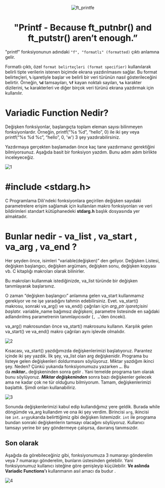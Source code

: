 <div align="center">

![ft_printfe](https://github.com/beyzabektas/42Cursus/assets/91256847/dd58a85d-494b-4eae-a051-f02e1696b760)

# "Printf - Because ft_putnbr() and ft_putstr() aren’t enough.”
</div>

"printf" fonksiyonunun adındaki `"f", "formatlı" (formatted)` çıktı anlamına gelir.

Formatlı çıktı, özel `format belirteçleri (format specifier)` kullanılarak belirli tipte verilerin istenen biçimde ekrana yazdırılmasını sağlar. Bu format belirteçleri, **`%`** işaretiyle başlar ve belirli bir veri türünün nasıl gösterileceğini belirtir. 
Örneğin, **`%d`** tamsayıları, **`%f`** kayan noktalı sayıları, **`%s`** karakter dizilerini, **`%c`** karakterleri ve diğer birçok veri türünü ekrana yazdırmak için kullanılır.

# Variadic Function Nedir?

Değişken fonksiyonlar, başlangıçta toplam eleman sayısı bilinmeyen fonksiyonlardır. Örneğin, printf(“%s %d”, “hello”, 0)  ile iki şey veya printf(“%s %d %c”, “hello”, 0, 'w') 3 şey yazdırabilirsiniz.

Yazdırmaya gerçekten başlamadan önce kaç tane yazdırmanız gerektiğini bilmiyorsunuz. Aşağıda basit bir fonksiyon yazdım. Bunu adım adım birlikte inceleyeceğiz. 

![1](https://github.com/beyzabektas/42Cursus/assets/91256847/c6358266-b368-49d7-ab50-25d0d57795ab)


# #include <stdarg.h>

C Programlama Dili'ndeki fonksiyonlara geçirilen değişken sayıdaki parametrelere erişim sağlamak için kullanılan makro fonksiyonları ve veri bildirimleri standart kütüphanedeki **stdarg.h** başlık dosyasında yer almaktadır.

# **Bunlar nedir - va_list , va_start , va_arg , va_end ?**

Her şeyden önce, isimleri “variable(değişken)” den geliyor. Değişken Listesi, değişken başlangıcı, değişken argümanı, değişken sonu, değişken kopyası vb. C kitaplığı makroları olarak bilinirler.

Bu makroları kullanmak istediğinizde, va_list türünde bir değişken tanımlayarak başlarsınız.

O zaman “değişken başlangıcı” anlamına gelen va_start kullanmamız gerekiyor ve ne işe yaradığını tahmin edebilirsiniz. Evet. va_start() makrosu, sonraki va_arg() ve va_end() çağrıları için *arg_ptr işaretçisini başlatır. v*ariable_name bağımsız *değişkeni,* parametre listesinde   en sağdaki adlandırılmış parametrenin tanımlayıcısıdır (`, …`'den önceki). 

va_arg() makrosundan önce va_start() makrosunu kullanın. Karşılık gelen va_start() ve va_end() makro çağrıları aynı işlevde olmalıdır. 

![2](https://github.com/beyzabektas/42Cursus/assets/91256847/ee49e88d-6cc0-44b6-881f-e39b6bc7c578)

Kısacası, va_start() yazdığımızda değişkenlerimizi başlatıyoruz. Parantez içinde iki şey yazdık. İlk şey, va_list olan arg değişkenidir. Programa bu listeye gelen değişkenleri doldurmasını söylüyoruz. Miktar yazdığım ikinci şey. Neden? Çünkü yukarıda fonksiyonumuzu yazarken `…`. Bu da ***miktar***`…` değişkeninden sonra gelir . Yani temelde programa tam olarak bunu söylüyoruz. ***Miktar değişkeninden*** sonra bazı değişkenler gelecek ama ne kadar çok ne tür olduğunu bilmiyorum. Tamam, değişkenlerimizi başlattık. Şimdi onları kullanabiliriz.

![3](https://github.com/beyzabektas/42Cursus/assets/91256847/36a338e7-3cf8-4076-bc80-b2c7694652d0)

Sonunda değişkenlerimizi kabul edip kullandığımız yere geldik. Burada while döngümde va_arg kullandım ve ona iki şey verdim. Birincisi `arg`, ikincisi ise `int`. `arg`yukarıda belirttiğimiz gibi değişken listemizdir. `int` ile programa bundan sonraki değişkenlerin tamsayı olacağını söylüyoruz. Kullanıcı tamsayı yerine bir şey göndermeye çalışırsa, davranış tanımsızdır.

## **Son olarak**

Aşağıda da görebileceğiniz gibi, fonksiyonumuza 3 numarayı gönderelim veya 7 numarayı gönderelim, bunların üstesinden gelebilir. Yani fonksiyonumuz kullanıcı isteğine göre genişleyip küçülebilir. **Ve aslında Variadic Functions'ı** kullanmanın asıl amacı da budur .

![4](https://github.com/beyzabektas/42Cursus/assets/91256847/c9924e2d-b41e-47d1-862a-4054c8a2e3e6)


